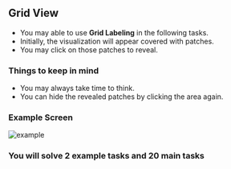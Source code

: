## Grid View

- You may able to use **Grid Labeling** in the following tasks.
- Initially, the visualization will appear covered with patches. 
- You may click on those patches to reveal.

### Things to keep in mind
- You may always take time to think.
- You can hide the revealed patches by clicking the area again.


### Example Screen
![example](/Revisit-Study/tools/assets/static.png)

### You will solve 2 example tasks and 20 main tasks